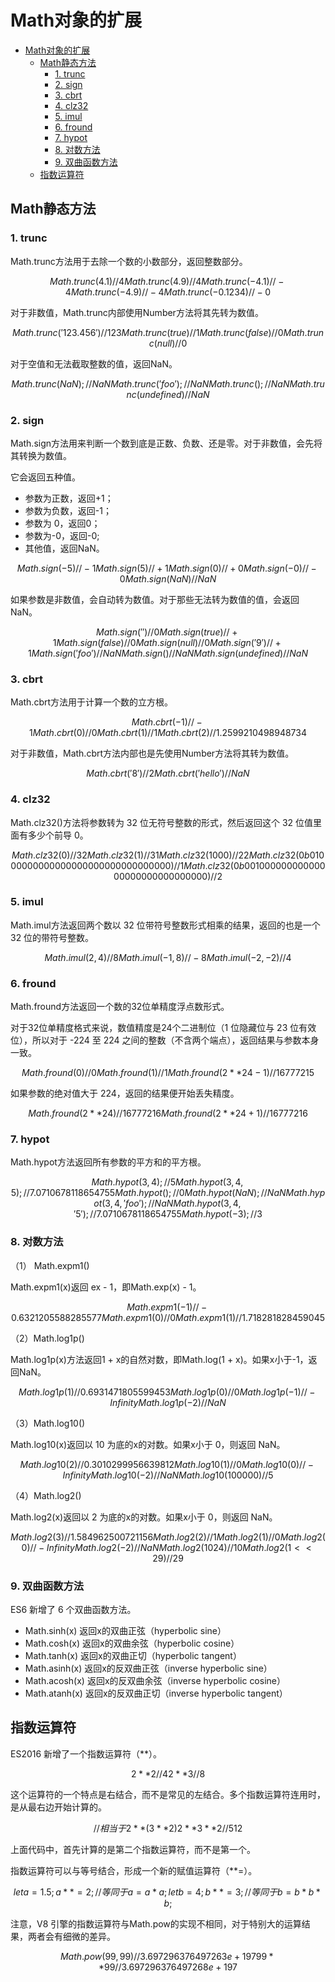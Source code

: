 # Math对象的扩展

<!-- TOC -->

- [Math对象的扩展](#math对象的扩展)
    - [Math静态方法](#math静态方法)
        - [1. trunc](#1-trunc)
        - [2. sign](#2-sign)
        - [3. cbrt](#3-cbrt)
        - [4. clz32](#4-clz32)
        - [5. imul](#5-imul)
        - [6. fround](#6-fround)
        - [7. hypot](#7-hypot)
        - [8. 对数方法](#8-对数方法)
        - [9. 双曲函数方法](#9-双曲函数方法)
    - [指数运算符](#指数运算符)

<!-- /TOC -->

## Math静态方法

### 1. trunc

Math.trunc方法用于去除一个数的小数部分，返回整数部分。

```math
Math.trunc(4.1) // 4
Math.trunc(4.9) // 4
Math.trunc(-4.1) // -4
Math.trunc(-4.9) // -4
Math.trunc(-0.1234) // -0
```

对于非数值，Math.trunc内部使用Number方法将其先转为数值。

```math
Math.trunc('123.456') // 123
Math.trunc(true) //1
Math.trunc(false) // 0
Math.trunc(null) // 0
```

对于空值和无法截取整数的值，返回NaN。

```math
Math.trunc(NaN);      // NaN
Math.trunc('foo');    // NaN
Math.trunc();         // NaN
Math.trunc(undefined) // NaN
```

### 2. sign

Math.sign方法用来判断一个数到底是正数、负数、还是零。对于非数值，会先将其转换为数值。

它会返回五种值。

- 参数为正数，返回+1；
- 参数为负数，返回-1；
- 参数为 0，返回0；
- 参数为-0，返回-0;
- 其他值，返回NaN。

```math
Math.sign(-5) // -1
Math.sign(5) // +1
Math.sign(0) // +0
Math.sign(-0) // -0
Math.sign(NaN) // NaN
```

如果参数是非数值，会自动转为数值。对于那些无法转为数值的值，会返回NaN。

```math
Math.sign('')  // 0
Math.sign(true)  // +1
Math.sign(false)  // 0
Math.sign(null)  // 0
Math.sign('9')  // +1
Math.sign('foo')  // NaN
Math.sign()  // NaN
Math.sign(undefined)  // NaN
```

### 3. cbrt

Math.cbrt方法用于计算一个数的立方根。

```math
Math.cbrt(-1) // -1
Math.cbrt(0)  // 0
Math.cbrt(1)  // 1
Math.cbrt(2)  // 1.2599210498948734
```

对于非数值，Math.cbrt方法内部也是先使用Number方法将其转为数值。

```math
Math.cbrt('8') // 2
Math.cbrt('hello') // NaN
```

### 4. clz32

Math.clz32()方法将参数转为 32 位无符号整数的形式，然后返回这个 32 位值里面有多少个前导 0。

```math
Math.clz32(0) // 32
Math.clz32(1) // 31
Math.clz32(1000) // 22
Math.clz32(0b01000000000000000000000000000000) // 1
Math.clz32(0b00100000000000000000000000000000) // 2
```

### 5. imul

Math.imul方法返回两个数以 32 位带符号整数形式相乘的结果，返回的也是一个 32 位的带符号整数。

```math
Math.imul(2, 4)   // 8
Math.imul(-1, 8)  // -8
Math.imul(-2, -2) // 4
```

### 6. fround

Math.fround方法返回一个数的32位单精度浮点数形式。

对于32位单精度格式来说，数值精度是24个二进制位（1 位隐藏位与 23 位有效位），所以对于 -224 至 224 之间的整数（不含两个端点），返回结果与参数本身一致。

```math
Math.fround(0)   // 0
Math.fround(1)   // 1
Math.fround(2 ** 24 - 1)   // 16777215
```

如果参数的绝对值大于 224，返回的结果便开始丢失精度。

```math
Math.fround(2 ** 24)       // 16777216
Math.fround(2 ** 24 + 1)   // 16777216
```

### 7. hypot

Math.hypot方法返回所有参数的平方和的平方根。

```math
Math.hypot(3, 4);        // 5
Math.hypot(3, 4, 5);     // 7.0710678118654755
Math.hypot();            // 0
Math.hypot(NaN);         // NaN
Math.hypot(3, 4, 'foo'); // NaN
Math.hypot(3, 4, '5');   // 7.0710678118654755
Math.hypot(-3);          // 3
```

### 8. 对数方法

（1） Math.expm1()

Math.expm1(x)返回 ex - 1，即Math.exp(x) - 1。

```math
Math.expm1(-1) // -0.6321205588285577
Math.expm1(0)  // 0
Math.expm1(1)  // 1.718281828459045
```

（2）Math.log1p()

Math.log1p(x)方法返回1 + x的自然对数，即Math.log(1 + x)。如果x小于-1，返回NaN。

```math
Math.log1p(1)  // 0.6931471805599453
Math.log1p(0)  // 0
Math.log1p(-1) // -Infinity
Math.log1p(-2) // NaN
```

（3）Math.log10()

Math.log10(x)返回以 10 为底的x的对数。如果x小于 0，则返回 NaN。

```math
Math.log10(2)      // 0.3010299956639812
Math.log10(1)      // 0
Math.log10(0)      // -Infinity
Math.log10(-2)     // NaN
Math.log10(100000) // 5
```

（4）Math.log2()

Math.log2(x)返回以 2 为底的x的对数。如果x小于 0，则返回 NaN。

```math
Math.log2(3)       // 1.584962500721156
Math.log2(2)       // 1
Math.log2(1)       // 0
Math.log2(0)       // -Infinity
Math.log2(-2)      // NaN
Math.log2(1024)    // 10
Math.log2(1 << 29) // 29
```

### 9. 双曲函数方法

ES6 新增了 6 个双曲函数方法。

- Math.sinh(x) 返回x的双曲正弦（hyperbolic sine）
- Math.cosh(x) 返回x的双曲余弦（hyperbolic cosine）
- Math.tanh(x) 返回x的双曲正切（hyperbolic tangent）
- Math.asinh(x) 返回x的反双曲正弦（inverse hyperbolic sine）
- Math.acosh(x) 返回x的反双曲余弦（inverse hyperbolic cosine）
- Math.atanh(x) 返回x的反双曲正切（inverse hyperbolic tangent）

## 指数运算符

ES2016 新增了一个指数运算符（**）。

```math
2 ** 2 // 4
2 ** 3 // 8
```

这个运算符的一个特点是右结合，而不是常见的左结合。多个指数运算符连用时，是从最右边开始计算的。

```math
// 相当于 2 ** (3 ** 2)
2 ** 3 ** 2
// 512
```

上面代码中，首先计算的是第二个指数运算符，而不是第一个。

指数运算符可以与等号结合，形成一个新的赋值运算符（**=）。

```math
let a = 1.5;
a **= 2;
// 等同于 a = a * a;

let b = 4;
b **= 3;
// 等同于 b = b * b * b;
```

注意，V8 引擎的指数运算符与Math.pow的实现不相同，对于特别大的运算结果，两者会有细微的差异。

```math
Math.pow(99, 99)
// 3.697296376497263e+197

99 ** 99
// 3.697296376497268e+197
```
